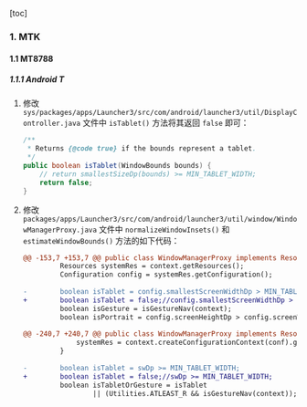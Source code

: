 [toc]

### 1. MTK

#### 1.1 MT8788

##### 1.1.1 Android T

1. 修改 `sys/packages/apps/Launcher3/src/com/android/launcher3/util/DisplayController.java` 文件中 `isTablet()` 方法将其返回 `false` 即可：

   ```java
   /**
    * Returns {@code true} if the bounds represent a tablet.
    */
   public boolean isTablet(WindowBounds bounds) {
       // return smallestSizeDp(bounds) >= MIN_TABLET_WIDTH;
       return false;
   }
   ```

2. 修改 `packages/apps/Launcher3/src/com/android/launcher3/util/window/WindowManagerProxy.java` 文件中 `normalizeWindowInsets()` 和 `estimateWindowBounds()` 方法的如下代码：

   ```diff
   @@ -153,7 +153,7 @@ public class WindowManagerProxy implements ResourceBasedOverride {
            Resources systemRes = context.getResources();
            Configuration config = systemRes.getConfiguration();
    
   -        boolean isTablet = config.smallestScreenWidthDp > MIN_TABLET_WIDTH;
   +        boolean isTablet = false;//config.smallestScreenWidthDp > MIN_TABLET_WIDTH;
            boolean isGesture = isGestureNav(context);
            boolean isPortrait = config.screenHeightDp > config.screenWidthDp;
           
   @@ -240,7 +240,7 @@ public class WindowManagerProxy implements ResourceBasedOverride {
                systemRes = context.createConfigurationContext(conf).getResources();
            }
    
   -        boolean isTablet = swDp >= MIN_TABLET_WIDTH;
   +        boolean isTablet = false;//swDp >= MIN_TABLET_WIDTH;
            boolean isTabletOrGesture = isTablet
                    || (Utilities.ATLEAST_R && isGestureNav(context));
    
   ```

   

